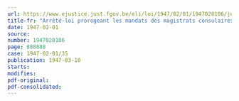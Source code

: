 ```yaml
---
url: https://www.ejustice.just.fgov.be/eli/loi/1947/02/01/1947020106/justel
title-fr: "Arrêté-loi prorogeant les mandats des magistrats consulaires"
date: 1947-02-01
source:
number: 1947020106
page: 888888
case: 1947-02-01/35
publication: 1947-03-10
starts:
modifies:
pdf-original:
pdf-consolidated:
---
```


